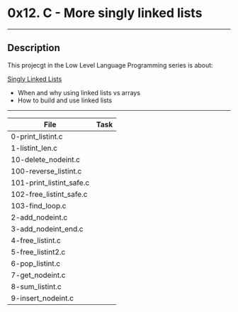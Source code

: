 # 0x12. C - More singly linked lists
---
## Description

This projecgt in the Low Level Language Programming series is about:

[Singly Linked Lists](https://www.youtube.com/watch?v=udapt4FGY20&feature=youtu.be&t=2m10s)
* When and why using linked lists vs arrays
* How to build and use linked lists

---
File|Task
---|---
0-print_listint.c | 
1-listint_len.c | 
10-delete_nodeint.c | 
100-reverse_listint.c | 
101-print_listint_safe.c | 
102-free_listint_safe.c | 
103-find_loop.c | 
2-add_nodeint.c | 
3-add_nodeint_end.c | 
4-free_listint.c | 
5-free_listint2.c | 
6-pop_listint.c | 
7-get_nodeint.c | 
8-sum_listint.c | 
9-insert_nodeint.c | 

